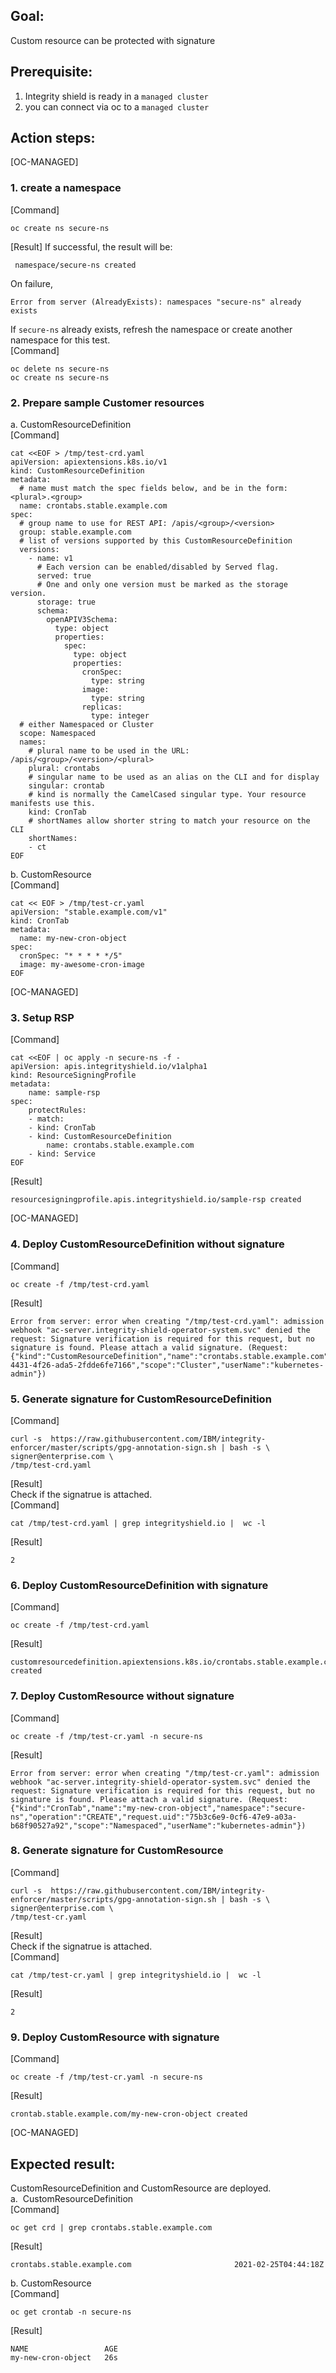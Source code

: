 ## Goal:
Custom resource can be protected with signature

## Prerequisite: 
1. Integrity shield is ready in a `managed cluster`
2. you can connect via oc to a `managed cluster`

## Action steps:

[OC-MANAGED]
### 1. create a namespace  
[Command]  
```
oc create ns secure-ns 
```
[Result]
If successful, the result will be:
```
 namespace/secure-ns created
```
On failure, 
```
Error from server (AlreadyExists): namespaces "secure-ns" already exists
```
If `secure-ns` already exists, refresh the namespace or create another namespace for this test.   
[Command]  
```
oc delete ns secure-ns
oc create ns secure-ns
```


### 2. Prepare sample Customer resources  
a. CustomResourceDefinition  
[Command]  
```
cat <<EOF > /tmp/test-crd.yaml
apiVersion: apiextensions.k8s.io/v1
kind: CustomResourceDefinition
metadata:
  # name must match the spec fields below, and be in the form: <plural>.<group>
  name: crontabs.stable.example.com
spec:
  # group name to use for REST API: /apis/<group>/<version>
  group: stable.example.com
  # list of versions supported by this CustomResourceDefinition
  versions:
    - name: v1
      # Each version can be enabled/disabled by Served flag.
      served: true
      # One and only one version must be marked as the storage version.
      storage: true
      schema:
        openAPIV3Schema:
          type: object
          properties:
            spec:
              type: object
              properties:
                cronSpec:
                  type: string
                image:
                  type: string
                replicas:
                  type: integer
  # either Namespaced or Cluster
  scope: Namespaced
  names:
    # plural name to be used in the URL: /apis/<group>/<version>/<plural>
    plural: crontabs
    # singular name to be used as an alias on the CLI and for display
    singular: crontab
    # kind is normally the CamelCased singular type. Your resource manifests use this.
    kind: CronTab
    # shortNames allow shorter string to match your resource on the CLI
    shortNames:
    - ct
EOF
```

b. CustomResource  
[Command]

```
cat << EOF > /tmp/test-cr.yaml
apiVersion: "stable.example.com/v1"
kind: CronTab
metadata:
  name: my-new-cron-object
spec:
  cronSpec: "* * * * */5"
  image: my-awesome-cron-image
EOF
```

[OC-MANAGED]  

### 3. Setup RSP  
[Command]

```
cat <<EOF | oc apply -n secure-ns -f -
apiVersion: apis.integrityshield.io/v1alpha1
kind: ResourceSigningProfile
metadata:
    name: sample-rsp
spec:
    protectRules:
    - match:
    - kind: CronTab
    - kind: CustomResourceDefinition
        name: crontabs.stable.example.com 
    - kind: Service
EOF
```

[Result]

```
resourcesigningprofile.apis.integrityshield.io/sample-rsp created
```

[OC-MANAGED]    

### 4. Deploy CustomResourceDefinition without signature  

[Command]

```
oc create -f /tmp/test-crd.yaml
```

[Result]

```
Error from server: error when creating "/tmp/test-crd.yaml": admission webhook "ac-server.integrity-shield-operator-system.svc" denied the request: Signature verification is required for this request, but no signature is found. Please attach a valid signature. (Request: {"kind":"CustomResourceDefinition","name":"crontabs.stable.example.com","namespace":"","operation":"CREATE","request.uid":"8536c2db-4431-4f26-ada5-2fdde6fe7166","scope":"Cluster","userName":"kubernetes-admin"})
```
### 5. Generate signature for CustomResourceDefinition
[Command]
```
curl -s  https://raw.githubusercontent.com/IBM/integrity-enforcer/master/scripts/gpg-annotation-sign.sh | bash -s \
signer@enterprise.com \
/tmp/test-crd.yaml
```
[Result]  
Check if the signatrue is attached.  
[Command]
```
cat /tmp/test-crd.yaml | grep integrityshield.io |  wc -l
```
[Result]
```
2
```
### 6. Deploy CustomResourceDefinition with signature
[Command]
```
oc create -f /tmp/test-crd.yaml
```

[Result]
```
customresourcedefinition.apiextensions.k8s.io/crontabs.stable.example.com created
```
### 7. Deploy CustomResource without signature    

[Command]
```
oc create -f /tmp/test-cr.yaml -n secure-ns
```
[Result]
```
Error from server: error when creating "/tmp/test-cr.yaml": admission webhook "ac-server.integrity-shield-operator-system.svc" denied the request: Signature verification is required for this request, but no signature is found. Please attach a valid signature. (Request: {"kind":"CronTab","name":"my-new-cron-object","namespace":"secure-ns","operation":"CREATE","request.uid":"75b3c6e9-0cf6-47e9-a03a-b68f90527a92","scope":"Namespaced","userName":"kubernetes-admin"})
```

### 8. Generate signature for CustomResource
[Command]   
```
curl -s  https://raw.githubusercontent.com/IBM/integrity-enforcer/master/scripts/gpg-annotation-sign.sh | bash -s \
signer@enterprise.com \
/tmp/test-cr.yaml
```
[Result]  
Check if the signatrue is attached.  
[Command]
```
cat /tmp/test-cr.yaml | grep integrityshield.io |  wc -l
```
[Result]
```
2
```
### 9. Deploy CustomResource with signature  

[Command]
```
oc create -f /tmp/test-cr.yaml -n secure-ns
```
[Result]
```
crontab.stable.example.com/my-new-cron-object created
```

[OC-MANAGED]   
## Expected result: 
CustomResourceDefinition and CustomResource are deployed.  
a.  CustomResourceDefinition  
[Command]
```
oc get crd | grep crontabs.stable.example.com
```
[Result]
```
crontabs.stable.example.com                       2021-02-25T04:44:18Z
```
b. CustomResource  
[Command]
```
oc get crontab -n secure-ns
```
[Result]
```
NAME                 AGE
my-new-cron-object   26s
```
